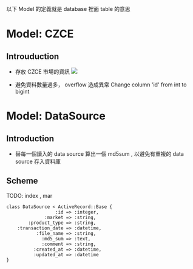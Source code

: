 以下 Model 的定義就是 database 裡面 table 的意思

# Model: CZCE
## Introuduction

- 存放 CZCE 市場的資訊
![](http://i.imgur.com/MuUlAZK.png)


- 避免資料數量過多， overflow 造成異常 Change column 'id' from int to bigint

#  Model: DataSource

## Introduction

- 替每一個讀入的 data source 算出一個 md5sum , 以避免有重複的 data source 存入資料庫

## Scheme

TODO: index , mar

	class DataSource < ActiveRecord::Base {
	                  :id => :integer,
	              :market => :string,
	        :product_type => :string,
	    :transaction_date => :datetime,
	           :file_name => :string,
	             :md5_sum => :text,
	             :comment => :string,
	          :created_at => :datetime,
	          :updated_at => :datetime
	}



